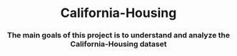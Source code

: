 # <center> California-Housing </center>

### <center> The main goals of this project is to understand and analyze the California-Housing dataset </center>

